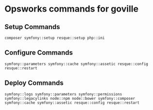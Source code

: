 # Opsworks commands for goville

## Setup Commands

    composer symfony::setup resque::setup php::ini

## Configure Commands

    symfony::parameters symfony::cache symfony::assetic resque::config resque::restart

## Deploy Commands

    symfony::logs symfony::parameters symfony::permissions symfony::legacylinks node::npm node::bower symfony::composer symfony::cache symfony::assetic resque::config resque::restart
